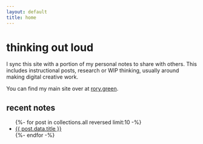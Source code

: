 ```yaml
---
layout: default
title: home
---
```

# thinking out loud
I sync this site with a portion of my personal notes to share with others. This includes instructional posts, research or WIP thinking, usually around making digital creative work.

You can find my main site over at <a href="https://rory.green">rory.green</a>.

## recent notes

 <ul>
        {%- for post in collections.all reversed limit:10 -%}
          <li><a href="{{ post.url }}">{{ post.data.title }}</a></li>
        {%- endfor -%}
        </ul>